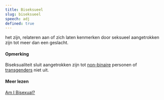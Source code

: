 ```yaml
---
title: Biseksueel
slug: biseksueel
speech: adj
defined: true
---
```


het zijn, relateren aan of zich laten kenmerken door seksueel aangetrokken zijn tot meer dan een geslacht.

#### Opmerking

Biseksualiteit sluit aangetrokken zijn tot [non-binaire](#non-binair) personen of [transgenders](#transgender) niet uit.

#### Meer lezen

[Am I Bisexual?](http://www.bisexualindex.org.uk/index.php/AmIBisexual)
